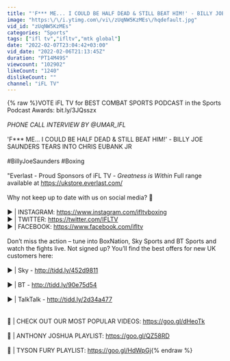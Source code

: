 ```yaml
---
title: "'F*** ME... I COULD BE HALF DEAD & STILL BEAT HIM!' - BILLY JOE SAUNDERS TEARS INTO CHRIS EUBANK JR"
image: "https:\/\/i.ytimg.com\/vi\/zUqNW5KzMEs\/hqdefault.jpg"
vid_id: "zUqNW5KzMEs"
categories: "Sports"
tags: ["ifl tv","ifltv","mtk global"]
date: "2022-02-07T23:04:42+03:00"
vid_date: "2022-02-06T21:13:45Z"
duration: "PT14M49S"
viewcount: "102902"
likeCount: "1240"
dislikeCount: ""
channel: "iFL TV"
---
```

{% raw %}VOTE iFL TV for BEST COMBAT SPORTS PODCAST in the Sports Podcast Awards: bit.ly/3JQsszx<br /><br />*PHONE CALL INTERVIEW BY @UMAR_IFL*<br /><br />'F*** ME... I COULD BE HALF DEAD &amp; STILL BEAT HIM!' - BILLY JOE SAUNDERS TEARS INTO CHRIS EUBANK JR<br /><br />#BillyJoeSaunders #Boxing<br /><br />&quot;Everlast - Proud Sponsors of iFL TV - *Greatness is Within* Full range available at <a rel="nofollow" target="blank" href="https://ukstore.everlast.com/">https://ukstore.everlast.com/</a><br /><br />Why not keep up to date with us on social media? 🥊<br /><br />▶ | INSTAGRAM: <a rel="nofollow" target="blank" href="https://www.instagram.com/ifltvboxing">https://www.instagram.com/ifltvboxing</a><br />▶ | TWITTER: <a rel="nofollow" target="blank" href="https://twitter.com/IFLTV">https://twitter.com/IFLTV</a><br />▶ | FACEBOOK: <a rel="nofollow" target="blank" href="https://www.facebook.com/ifltv">https://www.facebook.com/ifltv</a><br /><br />Don’t miss the action – tune into BoxNation, Sky Sports and BT Sports and watch the fights live. Not signed up? You’ll find the best offers for new UK customers here:<br /><br />▶ | Sky - <a rel="nofollow" target="blank" href="http://tidd.ly/452d9811">http://tidd.ly/452d9811</a><br /><br />▶ | BT - <a rel="nofollow" target="blank" href="http://tidd.ly/90e75d54">http://tidd.ly/90e75d54</a><br /><br />▶ | TalkTalk - <a rel="nofollow" target="blank" href="http://tidd.ly/2d34a477">http://tidd.ly/2d34a477</a><br /><br /><br />🥊 | CHECK OUT OUR MOST POPULAR VIDEOS: <a rel="nofollow" target="blank" href="https://goo.gl/dHeoTk">https://goo.gl/dHeoTk</a><br /><br />🥊 | ANTHONY JOSHUA PLAYLIST: <a rel="nofollow" target="blank" href="https://goo.gl/QZ58RD">https://goo.gl/QZ58RD</a><br /><br />🥊 | TYSON FURY PLAYLIST: <a rel="nofollow" target="blank" href="https://goo.gl/HdWpGj">https://goo.gl/HdWpGj</a>{% endraw %}
